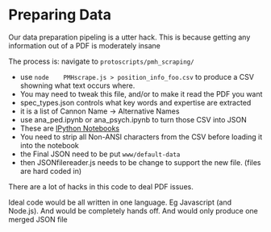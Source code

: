 # Preparing Data

Our data preparation pipeling is a utter hack. This is because getting any information out of a PDF is moderately insane

The process is:
navigate to `protoscripts/pmh_scraping/`

 - use `node  	PMHscrape.js > position_info_foo.csv`  to produce a CSV showning what text occurs where.
  - You may need to tweak this file, and/or to make it read the PDF you want
 - spec_types.json controls what key words and expertise are extracted
  - it is a list of Cannon Name -> Alternative Names
 - use ana_ped.ipynb or ana_psych.ipynb to turn those CSV into JSON
  - These are [IPython Notebooks](https://ipython.org/)
  - You need to strip all Non-ANSI characters from the CSV before loading it into the notebook
 - the Final JSON need to be put `www/default-data`
  - then JSONfilereader.js needs to be change to support the new file. (files are hard coded in)

There are a lot of hacks in this code to deal PDF issues.

Ideal code would be all written in one language. Eg Javascript (and Node.js).
And would be completely hands off. 
And would only produce one merged JSON file
